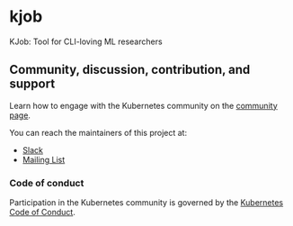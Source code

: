 # kjob

KJob: Tool for CLI-loving ML researchers

## Community, discussion, contribution, and support

Learn how to engage with the Kubernetes community on the [community page](http://kubernetes.io/community/).

You can reach the maintainers of this project at:

- [Slack](https://kubernetes.slack.com/messages/sig-apps)
- [Mailing List](https://groups.google.com/a/kubernetes.io/g/sig-apps)


### Code of conduct

Participation in the Kubernetes community is governed by the [Kubernetes Code of Conduct](code-of-conduct.md).
